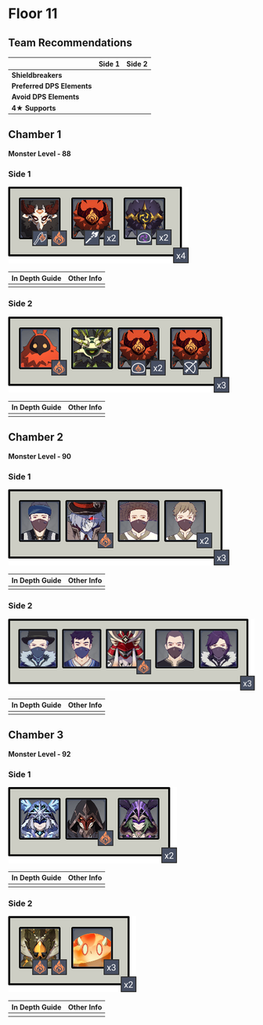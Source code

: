 # Floor 11

## Team Recommendations

|  | Side 1 | Side 2 |
| :--- | :---: | :---: |
| **Shieldbreakers** |  |  |
| **Preferred DPS Elements** |  |  |
| **Avoid DPS Elements** |  |  |
| **4**★ **Supports** |  |  |

## Chamber 1

**Monster Level - 88**

### Side 1

![](../../.gitbook/assets/11-1-1v21.png)

| **In Depth Guide** | Other Info |
| :--- | :--- |
|  |  |

### Side 2

![](../../.gitbook/assets/11-1-2v21.png)

| **In Depth Guide** | Other Info |
| :--- | :--- |
|  |  |

## Chamber 2

**Monster Level - 90**

### Side 1

![](../../.gitbook/assets/11-2-1v21.png)

| **In Depth Guide** | Other Info |
| :--- | :--- |
|  |  |

### Side 2

![](../../.gitbook/assets/11-2-2v21.png)

| **In Depth Guide** | Other Info |
| :--- | :--- |
|  |  |



## Chamber 3

**Monster Level - 92**

### Side 1

![](../../.gitbook/assets/11-3-1v21.png)

| **In Depth Guide** | Other Info |
| :--- | :--- |
|  |  |



### Side 2

![](../../.gitbook/assets/11-3-2v21.png)

| **In Depth Guide** | Other Info |
| :--- | :--- |
|  |  |



### 

